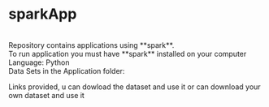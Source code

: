# sparkApp

<br />
Repository contains applications using **spark**.

<br />
To run application you must have **spark** installed on your computer

<br />
Language: Python

<br />
Data Sets in the Application folder:<br />

Links provided, u can dowload the dataset and use it or can download your own dataset and use it


